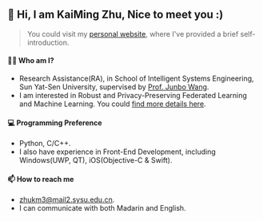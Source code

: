 ## 👋 Hi, I am KaiMing Zhu, Nice to meet you :)
> You could visit my [personal website](https://kaimingzhu.github.io), where I've provided a brief self-introduction.

#### 👨‍🔬 Who am I?
- Research Assistance(RA), in School of Intelligent Systems Engineering, Sun Yat-Sen University, supervised by [Prof. Junbo Wang](https://ise.sysu.edu.cn/teacher/teacher02/1364591.htm).
- I am interested in Robust and Privacy-Preserving Federated Learning and Machine Learning. You could [find more details here](https://www.researchgate.net/profile/Kaiming-Zhu).

#### 💻 Programming Preference
- Python, C/C++.
- I also have experience in Front-End Development, including Windows(UWP, QT), iOS(Objective-C & Swift).

#### 📫 How to reach me
- [zhukm3@mail2.sysu.edu.cn](mailto:zhukm3@mail2.sysu.edu.cn).
- I can communicate with both Madarin and English.
